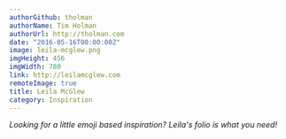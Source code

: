 ```yaml
---
authorGithub: tholman
authorName: Tim Holman
authorUrl: http://tholman.com
date: "2016-05-16T00:00:00Z"
image: leila-mcglew.png
imgHeight: 456
imgWidth: 780
link: http://leilamcglew.com
remoteImage: true
title: Leila McGlew
category: Inspiration
---
```


_Looking for a little emoji based inspiration? Leila's folio is what you need!_
